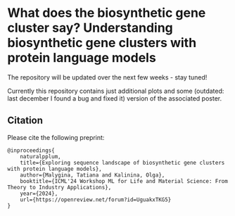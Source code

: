 # What does the biosynthetic gene cluster say? Understanding biosynthetic gene clusters with protein language models

The repository will be updated over the next few weeks - stay tuned!

Currently this repository contains just additional plots and some (outdated: last december I found a bug and fixed it) version of the associated poster.

## Citation

Please cite the following preprint:

```
@inproceedings{
    naturalpplum,
    title={Exploring sequence landscape of biosynthetic gene clusters with protein language models},
    author={Malygina, Tatiana and Kalinina, Olga},
    booktitle={ICML'24 Workshop ML for Life and Material Science: From Theory to Industry Applications},
    year={2024},
    url={https://openreview.net/forum?id=UguakxTKG5}
}
```